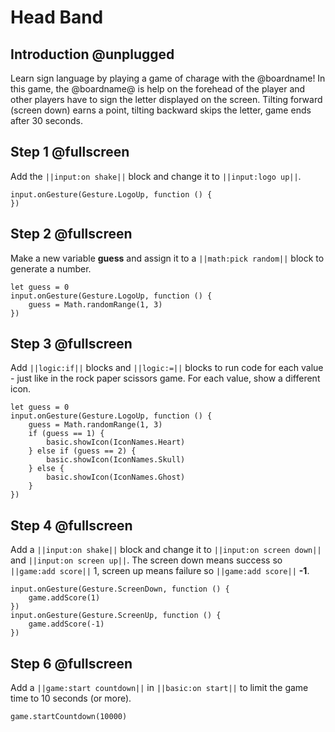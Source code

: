 # Head Band

## Introduction @unplugged

Learn sign language by playing a game of charage with the @boardname! In this game,
the @boardname@ is help on the forehead of the player and other players have to sign the letter displayed on the screen. Tilting forward (screen down) earns a point, tilting backward skips the letter, game ends after 30 seconds.

## Step 1 @fullscreen

Add the ``||input:on shake||`` block and change it to ``||input:logo up||``.

```blocks
input.onGesture(Gesture.LogoUp, function () {
})
```

## Step 2 @fullscreen

Make a new variable **guess** and assign it to a ``||math:pick random||`` block to generate a number.

```blocks
let guess = 0
input.onGesture(Gesture.LogoUp, function () {
    guess = Math.randomRange(1, 3)
})
```

## Step 3 @fullscreen

Add ``||logic:if||`` blocks and ``||logic:=||`` blocks to run code for each value - just like in 
the rock paper scissors game. For each value, show a different icon.

```blocks
let guess = 0
input.onGesture(Gesture.LogoUp, function () {
    guess = Math.randomRange(1, 3)
    if (guess == 1) {
        basic.showIcon(IconNames.Heart)
    } else if (guess == 2) {
        basic.showIcon(IconNames.Skull)
    } else {
        basic.showIcon(IconNames.Ghost)
    }
})
```

## Step 4 @fullscreen

Add a ``||input:on shake||`` block and change it to ``||input:on screen down||`` and ``||input:on screen up||``. The screen down means success so ``||game:add score||`` 1, screen up means failure so ``||game:add score||`` **-1**.

```blocks
input.onGesture(Gesture.ScreenDown, function () {
    game.addScore(1)
})
input.onGesture(Gesture.ScreenUp, function () {
    game.addScore(-1)
})
```

## Step 6 @fullscreen

Add a ``||game:start countdown||`` in ``||basic:on start||`` to limit the game time to 10 seconds (or more).

```blocks
game.startCountdown(10000)
```
